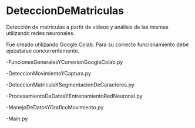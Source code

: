 # DeteccionDeMatriculas
Detección de matriculas a partir de videos y análisis de las mismas utilizando redes neuronales.

Fue creado utilizando Google Colab.
Para su correcto funcionamiento debe ejecutarse concurrentemente.

-FuncionesGeneralesYConexionGoogleColab.py

-DeteccionMovimientoYCaptura.py

-DeteccionMatriculaYSegmentacionDeCaracteres.py

-ProcesamientoDeDatosYEntrenamientoRedNeuronal.py

-ManejoDeDatosYGraficoMovimiento.py

-Main.py
